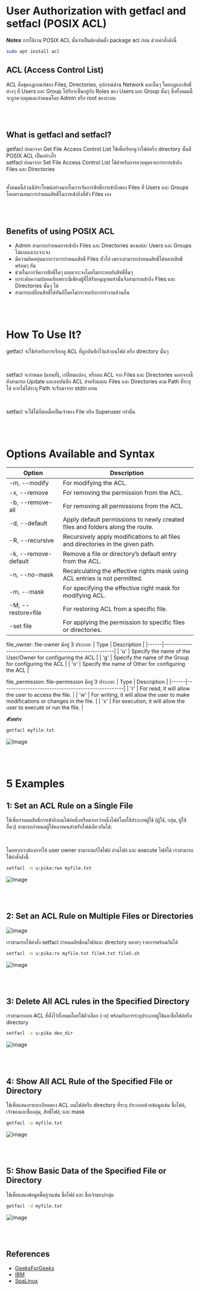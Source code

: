 # User Authorization with getfacl and setfacl (POSIX ACL)
***Notes*** การใช้งาน POSIX ACL นั้นจำเป็นต้องติดตั้ง package acl ก่อน ด้วยคำสั่งดังนี้

``` Bash
sudo apt install acl
```

## ACL (Access Control List)
ACL คือชุดกฎเกณฑ์ของ Files, Directories, อุปกรณ์ด้าน Network และอื่นๆ โดยกฏและสิทธิ์ต่างๆ ที่ Users และ Group ได้รับจะขึ้นอยู่กับ Roles ของ Users และ Group นั้นๆ ซึ่งทั้งหมดนี้จะถูกควบคุมและกำหนดโดย Admin หรือ root ของระบบ

<br><br>

## What is getfacl and setfacl?
getfacl ย่อมาจาก Get File Access Control List ใช้เพื่อเรียกดูว่าไฟล์หรือ directory นั้นมี POSIX ACL เป็นอย่างไร 
<br>
setfacl ย่อมาจาก Set File Access Control List ใช้สำหรับการควบคุมรายการการเข้าถึง Files และ Directories 

<br> ทั้งหมดนี้ล้วนมีประโยชน์อย่างมากในการจัดการสิทธิ์การเข้าถึงของ Files ที่ Users และ Groups โดยตรงแทนการกำหนดสิทธิ์ในการเข้าถึงที่ตัว Files เอง

<br><br>

## Benefits of using POSIX ACL
- Admin สามารถกำหนดการเข้าถึง Files และ Directories ของแต่ละ Users และ Groups ได้แบบเฉาะเจาะจง
- มีความยิดหยุ่นมากกว่าการกำหนดสิทธิ์ Files ทั่วไป เพราะสามารถกำหนดสิทธิ์ได้หลายสิทธิ์พร้อมๆ กัน
- ช่วยในการจัดการสิทธิ์ใดๆ แบบเจาะจงโดยไม่กระทบกับสิทธิ์อื่นๆ
- ยกระดับความปลอดภัยเพราะมีเพียงผู้ที่ได้รับอนุญาตเท่านั้นจึงสามารถเข้าถึง Files และ Directories นั้นๆ ได้
- สามารถเปลี่ยนสิทธิ์ได้ทันทีโดยไม่กระทบกับการทำงานส่วนอื่น

<br><br>

# How To Use It?

getfacl จะใช้สำหรับการเรียกดู ACL ที่ถูกบันทึกไว้แล้วบนไฟล์ หรือ directory นั้นๆ

<br>

setfacl จะกำหนด (แทนที่), เปลี่ยนแปลง, หรือลบ ACL จาก Files และ Directories นอกจากนี้ยังสามารถ Update และลบบันทึก ACL สำหรับแต่ละ Files และ Directories ตาม Path ที่ระบุได้ หากไม่ได้ระบุ Path จะรับมาจาก stdin แทน

<br>

setfacl จะใช้ได้ก็ต่อเมื่อเป็นเจ้าของ File หรือ Superuser เท่านั้น

<br><br>

# Options Available and Syntax
| Option       | Description                                                    |
|--------------|----------------------------------------------------------------|
| -m, --modify | For modifying the ACL.                                         |
| -x, --remove | For removing the permission from the ACL.                      |
| -b, --remove-all | For removing all permissions from the ACL.                |
| -d, --default | Apply default permissions to newly created files and folders along the route. |
| -R, --recursive | Recursively apply modifications to all files and directories in the given path. |
| -k, --remove-default | Remove a file or directory’s default entry from the ACL. |
| -n, --no-mask | Recalculating the effective rights mask using ACL entries is not permitted. |
| -m, --mask | For specifying the effective right mask for modifying ACL. |
| -M, --restore=file | For restoring ACL from a specific file. |
| -set file | For applying the permission to specific files or directories. |

file_owner: file-owner มีอยู่ 3 ประเภท:
| Type | Description                                             |
|------|---------------------------------------------------------|
| 'u'  | Specify the name of the User/Owner for configuring the ACL |
| 'g'  | Specify the name of the Group for configuring the ACL  |
| 'o'  | Specify the name of Other for configuring the ACL      |

file_permission: file-permission มีอยู่ 3 ประเภท:
| Type | Description                                       |
|------|---------------------------------------------------|
| 'r'  | For read, it will allow the user to access the file. |
| 'w'  | For writing, it will allow the user to make modifications or changes in the file. |
| 'x'  | For execution, it will allow the user to execute or run the file. |

***ตัวอย่าง***

```bash
getfacl myfile.txt
```

![Image](../.assets/getfacl1.png)

<br><br>

# 5 Examples

## 1: Set an ACL Rule on a Single File

ใช้เพื่อกำหนดสิทธิ์การเข้าถึงบนไฟล์หนึ่งหรือมากกว่าหนึ่งไฟล์โดยใช้ประเภทผู้ใช้ (ผู้ใช้, กลุ่ม, ผู้ใช้อื่นๆ) สามารถกำหนดผู้ใช้หลายคนสำหรับไฟล์เดียวกันได้:

<br>

โดยหากเราต้องการให้ user owner สามารถแก้ไขไฟล์ อ่านไฟล์ และ execute ไฟล์ได้ เราสามารถใช้คำสั่งดังนี้

``` Bash
setfacl -m u:pika:rwx myfile.txt
```

![Image](../.assets/setfacl1.png)

<br><br>

## 2: Set an ACL Rule on Multiple Files or Directories

![Image](../.assets/setfacl2.png)

เราสามารถใช้คำสั่ง setfacl กำหนดสิทธิ์บนไฟล์และ directory หลายๆ รายการพร้อมกันได้

``` Bash
setfacl -m u:pika:rx myfile.txt file4.txt file5.sh
```

![Image](../.assets/setfacl2-1.png)

<br><br>

## 3: Delete All ACL rules in the Specified Directory

เราสามารถลบ ACL ที่ตั้งไว้ทั้งหมดโดยใช้ตัวเลือก (-x) พร้อมกับการระบุประเภทผู้ใช้และชื่อไฟล์หรือ directory

```bash
setfacl -x u:pika dev_dir
```

![image](../.assets/setfacl3.png)

<br><br>

## 4: Show All ACL Rule of the Specified File or Directory

ใช้เพื่อแสดงรายละเอียดของ ACL บนไฟล์หรือ directory ที่ระบุ ประกอบด้วยข้อมูลเช่น ชื่อไฟล์, เจ้าของและชื่อกลุ่ม, สิทธิ์ไฟล์, และ mask

``` Bash
getfacl -a myfile.txt
```

![image](../.assets/getfacl2.png)

<br><br>

## 5: Show Basic Data of the Specified File or Directory

ใช้เพื่อแสดงข้อมูลพื้นฐานเช่น ชื่อไฟล์ และ ชื่อเจ้าของ/กลุ่ม

```bash
getfacl -d myfile.txt
```

![image](../.assets/getfacl3.png)

<br><br>

## References
* [GeeksForGeeks](https://www.geeksforgeeks.org/linux-setfacl-command-with-example/)
* [IBM](https://www.ibm.com/docs/en/zos/3.1.0?topic=scd-setfacl-set-remove-change-access-control-lists-acls)
* [SpaLinux](https://spalinux.com/2008/08/using_posix_acl_on_linux_part1)
